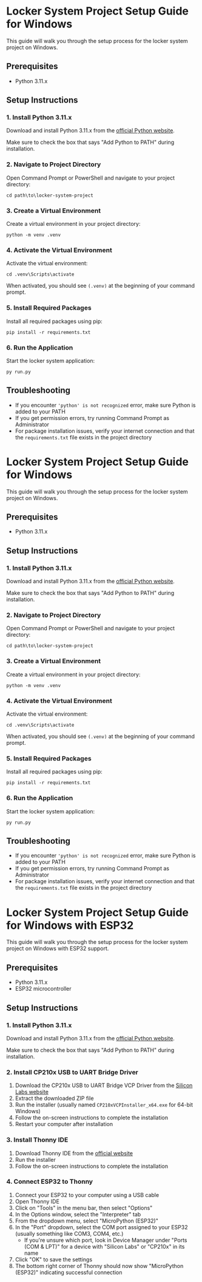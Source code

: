 # Locker System Project Setup Guide for Windows

This guide will walk you through the setup process for the locker system project on Windows.

## Prerequisites

- Python 3.11.x

## Setup Instructions

### 1. Install Python 3.11.x

Download and install Python 3.11.x from the [official Python website](https://www.python.org/downloads/).

Make sure to check the box that says "Add Python to PATH" during installation.

### 2. Navigate to Project Directory

Open Command Prompt or PowerShell and navigate to your project directory:

```
cd path\to\locker-system-project
```

### 3. Create a Virtual Environment

Create a virtual environment in your project directory:

```
python -m venv .venv
```

### 4. Activate the Virtual Environment

Activate the virtual environment:

```
cd .venv\Scripts\activate
```

When activated, you should see `(.venv)` at the beginning of your command prompt.

### 5. Install Required Packages

Install all required packages using pip:

```
pip install -r requirements.txt
```

### 6. Run the Application

Start the locker system application:

```
py run.py
```

## Troubleshooting

- If you encounter `'python' is not recognized` error, make sure Python is added to your PATH
- If you get permission errors, try running Command Prompt as Administrator
- For package installation issues, verify your internet connection and that the `requirements.txt` file exists in the project directory
# Locker System Project Setup Guide for Windows

This guide will walk you through the setup process for the locker system project on Windows.

## Prerequisites

- Python 3.11.x

## Setup Instructions

### 1. Install Python 3.11.x

Download and install Python 3.11.x from the [official Python website](https://www.python.org/downloads/).

Make sure to check the box that says "Add Python to PATH" during installation.

### 2. Navigate to Project Directory

Open Command Prompt or PowerShell and navigate to your project directory:

```
cd path\to\locker-system-project
```

### 3. Create a Virtual Environment

Create a virtual environment in your project directory:

```
python -m venv .venv
```

### 4. Activate the Virtual Environment

Activate the virtual environment:

```
cd .venv\Scripts\activate
```

When activated, you should see `(.venv)` at the beginning of your command prompt.

### 5. Install Required Packages

Install all required packages using pip:

```
pip install -r requirements.txt
```

### 6. Run the Application

Start the locker system application:

```
py run.py
```

## Troubleshooting

- If you encounter `'python' is not recognized` error, make sure Python is added to your PATH
- If you get permission errors, try running Command Prompt as Administrator
- For package installation issues, verify your internet connection and that the `requirements.txt` file exists in the project directory


# Locker System Project Setup Guide for Windows with ESP32

This guide will walk you through the setup process for the locker system project on Windows with ESP32 support.

## Prerequisites

- Python 3.11.x
- ESP32 microcontroller

## Setup Instructions

### 1. Install Python 3.11.x

Download and install Python 3.11.x from the [official Python website](https://www.python.org/downloads/).

Make sure to check the box that says "Add Python to PATH" during installation.

### 2. Install CP210x USB to UART Bridge Driver

1. Download the CP210x USB to UART Bridge VCP Driver from the [Silicon Labs website](https://www.silabs.com/developers/usb-to-uart-bridge-vcp-drivers)
2. Extract the downloaded ZIP file
3. Run the installer (usually named `CP210xVCPInstaller_x64.exe` for 64-bit Windows)
4. Follow the on-screen instructions to complete the installation
5. Restart your computer after installation

### 3. Install Thonny IDE

1. Download Thonny IDE from the [official website](https://thonny.org/)
2. Run the installer
3. Follow the on-screen instructions to complete the installation

### 4. Connect ESP32 to Thonny

1. Connect your ESP32 to your computer using a USB cable
2. Open Thonny IDE
3. Click on "Tools" in the menu bar, then select "Options"
4. In the Options window, select the "Interpreter" tab
5. From the dropdown menu, select "MicroPython (ESP32)"
6. In the "Port" dropdown, select the COM port assigned to your ESP32 (usually something like COM3, COM4, etc.)
   - If you're unsure which port, look in Device Manager under "Ports (COM & LPT)" for a device with "Silicon Labs" or "CP210x" in its name
7. Click "OK" to save the settings
8. The bottom right corner of Thonny should now show "MicroPython (ESP32)" indicating successful connection
